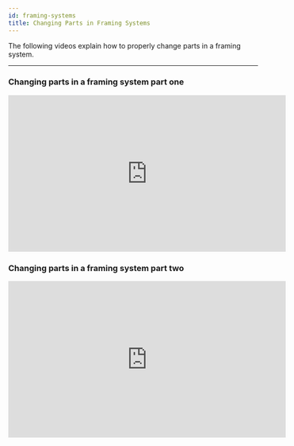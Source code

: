 ```yaml
---
id: framing-systems
title: Changing Parts in Framing Systems
---
```

The following videos explain how to properly change parts in a framing system.

---

### Changing parts in a framing system part one
<iframe width="560" height="315" src="https://www.youtube.com/embed/ZrSV98o-ZCs" title="YouTube video player" frameborder="0" allow="accelerometer; autoplay; clipboard-write; encrypted-media; gyroscope; picture-in-picture" allowfullscreen></iframe>

### Changing parts in a framing system part two
<iframe width="560" height="315" src="https://www.youtube.com/embed/7Z0Ac5RW16A" title="YouTube video player" frameborder="0" allow="accelerometer; autoplay; clipboard-write; encrypted-media; gyroscope; picture-in-picture" allowfullscreen></iframe>